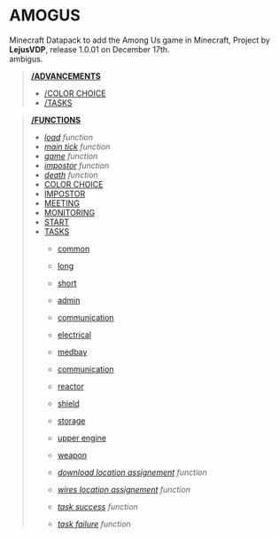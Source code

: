 # AMOGUS

Minecraft Datapack to add the Among Us game in Minecraft,
Project by **LejusVDP**, release 1.0.01 on December 17th.  
ambigus.  
> [**/ADVANCEMENTS**](./data/amogus/advancements)  
> - [/COLOR CHOICE](./data/amogus/advancements/colorpick)  
> - [/TASKS](./data/amogus/advancements/tasks)  

> [**/FUNCTIONS**](./data/amogus/functions)  
> - [*load*](./data/amogus/functions/load.mcfunction)  *function*
> - [*main tick*](./data/amogus/functions/tick.mcfunction) *function*
> - [*game*](./data/amogus/functions/game.mcfunction) *function*
> - [*impostor*](./data/amogus/functions/impostor.mcfunction) *function*
> - [*death*](./data/amogus/functions/death.mcfunction) *function*
> - [COLOR CHOICE](./data/amogus/functions/color_pick)
> - [IMPOSTOR](./data/amogus/functions/impostor)
> - [MEETING](./data/amogus/functions/meeting)
> - [MONITORING](./data/amogus/functions/monitoring)
> - [START](./data/amogus/functions/start)
> - [TASKS](./data/amogus/functions/tasks)
>   - [common](./data/amogus/functions/tasks/common)
>   - [long](./data/amogus/functions/tasks/long)
>   - [short](./data/amogus/functions/tasks/short)
>   
>   - [admin](./data/amogus/functions/tasks/admin)
>   - [communication](./data/amogus/functions/tasks/communication)
>   - [electrical](./data/amogus/functions/tasks/electrical)
>   - [medbay](./data/amogus/functions/tasks/medbay)
>   - [communication](./data/amogus/functions/tasks/navigation)
>   - [reactor](./data/amogus/functions/tasks/reactor)
>   - [shield](./data/amogus/functions/tasks/shield)
>   - [storage](./data/amogus/functions/tasks/storage)
>   - [upper engine](./data/amogus/functions/tasks/upper_engine)
>   - [weapon](./data/amogus/functions/tasks/weapon)
>   - [*download location assignement*](./data/amogus/functions/tasks/downlad_loc/assign.mcfunction) *function*
>   - [*wires location assignement*](./data/amogus/functions/tasks/wires_loc/assign.mcfunction) *function*
>   - [*task success*](./data/amogus/functions/tasks/end.mcfunction) *function*
>   - [*task failure*](./data/amogus/functions/tasks/fail.mcfunction) *function*
